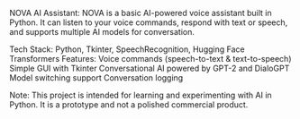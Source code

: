 NOVA AI Assistant:
NOVA is a basic AI-powered voice assistant built in Python. It can listen to your voice commands, respond with text or speech, and supports multiple AI models for conversation.

Tech Stack: Python, Tkinter, SpeechRecognition, Hugging Face Transformers
Features:
Voice commands (speech-to-text & text-to-speech)
Simple GUI with Tkinter
Conversational AI powered by GPT-2 and DialoGPT
Model switching support
Conversation logging

Note: This project is intended for learning and experimenting with AI in Python. It is a prototype and not a polished commercial product.
